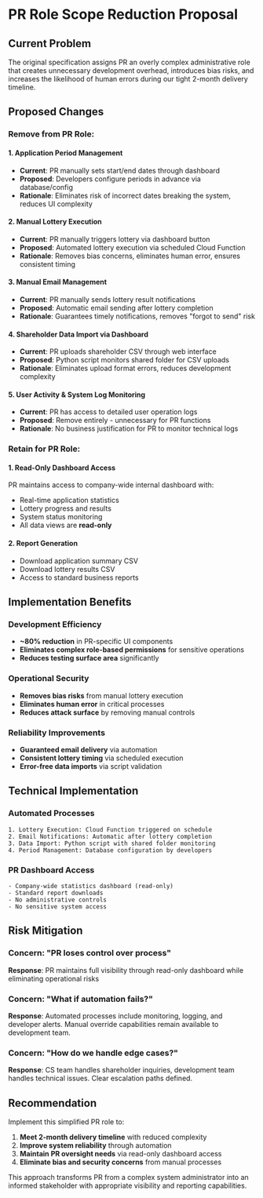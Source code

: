 # PR Role Scope Reduction Proposal

## Current Problem

The original specification assigns PR an overly complex administrative role that creates unnecessary development overhead, introduces bias risks, and increases the likelihood of human errors during our tight 2-month delivery timeline.

## Proposed Changes

### **Remove from PR Role:**

#### 1. **Application Period Management**

- **Current**: PR manually sets start/end dates through dashboard
- **Proposed**: Developers configure periods in advance via database/config
- **Rationale**: Eliminates risk of incorrect dates breaking the system, reduces UI complexity

#### 2. **Manual Lottery Execution**

- **Current**: PR manually triggers lottery via dashboard button
- **Proposed**: Automated lottery execution via scheduled Cloud Function
- **Rationale**: Removes bias concerns, eliminates human error, ensures consistent timing

#### 3. **Manual Email Management**

- **Current**: PR manually sends lottery result notifications
- **Proposed**: Automatic email sending after lottery completion
- **Rationale**: Guarantees timely notifications, removes "forgot to send" risk

#### 4. **Shareholder Data Import via Dashboard**

- **Current**: PR uploads shareholder CSV through web interface
- **Proposed**: Python script monitors shared folder for CSV uploads
- **Rationale**: Eliminates upload format errors, reduces development complexity

#### 5. **User Activity & System Log Monitoring**

- **Current**: PR has access to detailed user operation logs
- **Proposed**: Remove entirely - unnecessary for PR functions
- **Rationale**: No business justification for PR to monitor technical logs

### **Retain for PR Role:**

#### 1. **Read-Only Dashboard Access**

PR maintains access to company-wide internal dashboard with:

- Real-time application statistics
- Lottery progress and results
- System status monitoring
- All data views are **read-only**

#### 2. **Report Generation**

- Download application summary CSV
- Download lottery results CSV
- Access to standard business reports

## Implementation Benefits

### **Development Efficiency**

- **~80% reduction** in PR-specific UI components
- **Eliminates complex role-based permissions** for sensitive operations
- **Reduces testing surface area** significantly

### **Operational Security**

- **Removes bias risks** from manual lottery execution
- **Eliminates human error** in critical processes
- **Reduces attack surface** by removing manual controls

### **Reliability Improvements**

- **Guaranteed email delivery** via automation
- **Consistent lottery timing** via scheduled execution
- **Error-free data imports** via script validation

## Technical Implementation

### **Automated Processes**

```
1. Lottery Execution: Cloud Function triggered on schedule
2. Email Notifications: Automatic after lottery completion
3. Data Import: Python script with shared folder monitoring
4. Period Management: Database configuration by developers
```

### **PR Dashboard Access**

```
- Company-wide statistics dashboard (read-only)
- Standard report downloads
- No administrative controls
- No sensitive system access
```

## Risk Mitigation

### **Concern**: "PR loses control over process"

**Response**: PR maintains full visibility through read-only dashboard while eliminating operational risks

### **Concern**: "What if automation fails?"

**Response**: Automated processes include monitoring, logging, and developer alerts. Manual override capabilities remain available to development team.

### **Concern**: "How do we handle edge cases?"

**Response**: CS team handles shareholder inquiries, development team handles technical issues. Clear escalation paths defined.

## Recommendation

Implement this simplified PR role to:

1. **Meet 2-month delivery timeline** with reduced complexity
2. **Improve system reliability** through automation
3. **Maintain PR oversight needs** via read-only dashboard access
4. **Eliminate bias and security concerns** from manual processes

This approach transforms PR from a complex system administrator into an informed stakeholder with appropriate visibility and reporting capabilities.
